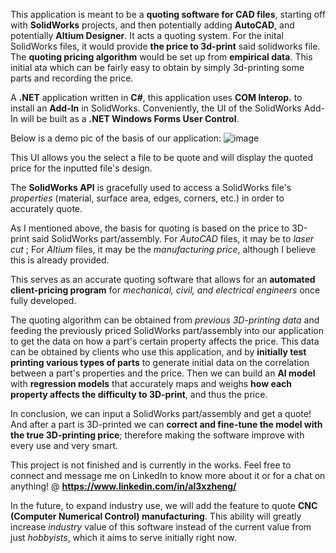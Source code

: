 This application is meant to be a **quoting software for CAD files**, starting off with **SolidWorks** projects, and then potentially adding **AutoCAD**, and potentially **Altium Designer**. It acts a quoting system. For the inital SolidWorks files, it would provide **the price to 3d-print** said solidworks file. The **quoting pricing algorithm** would be set up from **empirical data**. This initial ata which can be fairly easy to obtain by simply 3d-printing some parts and recording the price.

A **.NET** application written in **C#**, this application uses **COM Interop.** to install an **Add-In** in SolidWorks. Conveniently, the UI of the SolidWorks Add-In will be built as a **.NET Windows Forms User Control**.

Below is a demo pic of the basis of our application:
![image](https://github.com/user-attachments/assets/c147be8c-86b3-4641-bf24-d22412d0a858)

This UI allows you the select a file to be quote and will display the quoted price for the inputted file's design.

The **SolidWorks API** is gracefully used to access a SolidWorks file's _properties_ (material, surface area, edges, corners, etc.) in order to accurately quote.

As I mentioned above, the basis for quoting is based on the price to 3D-print said SolidWorks part/assembly. For _AutoCAD_ files, it may be to _laser cut_ ; For _Altium_ files, it may be the _manufacturing price_, although I believe this is already provided.

This serves as an accurate quoting software that allows for an **automated client-pricing program** for _mechanical, civil, and electrical engineers_ once fully developed.

The quoting algorithm can be obtained from _previous 3D-printing data_ and feeding the previously priced SolidWorks part/assembly into our application to get the data on how a part's certain property affects the price. This data can be obtained by clients who use this application, and by **initially test printing various types of parts** to generate initial data on the correlation between a part's properties and the price. Then we can build an **AI model** with **regression models** that accurately maps and weighs **how each property affects the difficulty to 3D-print**, and thus the price.

In conclusion, we can input a SolidWorks part/assembly and get a quote! And after a part is 3D-printed we can **correct and fine-tune the model with the true 3D-printing price**; therefore making
the software improve with every use and very smart.

This project is not finished and is currently in the works. Feel free to connect and message me on LinkedIn to know more about it or for a chat on anything! @ **https://www.linkedin.com/in/al3xzheng/**

In the future, to expand industry use, we will add the feature to quote **CNC (Computer Numerical Control) manufacturing**. This ability will greatly increase _industry_ value of this software instead of the current value from just _hobbyists_, which it aims to serve initially right now.
